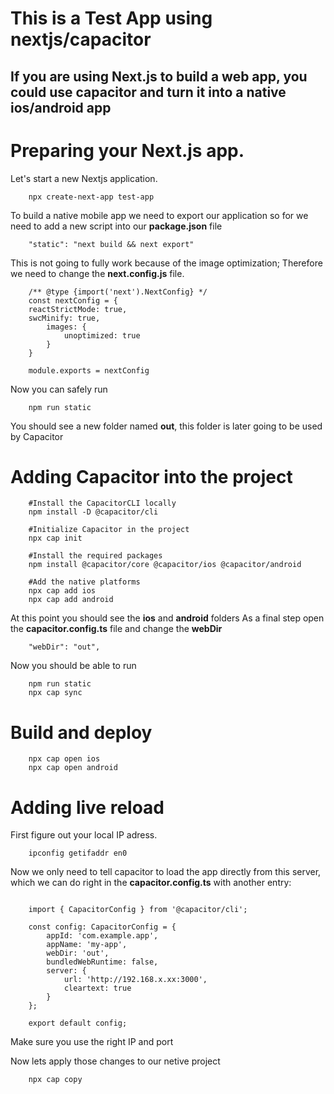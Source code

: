 # This is a Test App using nextjs/capacitor

## If you are using Next.js to build a web app, you could use capacitor and turn it into a native ios/android app

# Preparing your Next.js app.
 Let's start a new Nextjs application.

```
    npx create-next-app test-app
```

 To build a native mobile app we need to export our application so for we need to add a new script into our **package.json** file

```
    "static": "next build && next export"
```

 This is not going to fully work because of the image optimization; Therefore we need to change the **next.config.js** file.
```
    /** @type {import('next').NextConfig} */
    const nextConfig = {
    reactStrictMode: true,
    swcMinify: true,
        images: {
            unoptimized: true
        }
    }

    module.exports = nextConfig
```
Now you can safely run 

```
    npm run static
```
 
 You should see a new folder named **out**, this folder is later going to be used by Capacitor


# Adding Capacitor into the project

```
    #Install the CapacitorCLI locally 
    npm install -D @capacitor/cli

    #Initialize Capacitor in the project
    npx cap init

    #Install the required packages
    npm install @capacitor/core @capacitor/ios @capacitor/android

    #Add the native platforms
    npx cap add ios
    npx cap add android
```

At this point you should see the **ios** and **android** folders
As a final step open the **capacitor.config.ts** file and change the **webDir**
 
```
    "webDir": "out",
```

Now you should be able to run 

```
    npm run static 
    npx cap sync
```
# Build and deploy

```
    npx cap open ios
    npx cap open android
```

# Adding live reload

First figure out your local IP adress.

```
    ipconfig getifaddr en0
```
Now we only need to tell capacitor to load the app directly from this server, which we can do right in the **capacitor.config.ts** with another entry:

```

    import { CapacitorConfig } from '@capacitor/cli';

    const config: CapacitorConfig = {
        appId: 'com.example.app',
        appName: 'my-app',
        webDir: 'out',
        bundledWebRuntime: false,
        server: {
            url: 'http://192.168.x.xx:3000',
            cleartext: true
        }
    };

    export default config;

```

Make sure you use the right IP and port

Now lets apply those changes to our netive project


```
    npx cap copy
```
